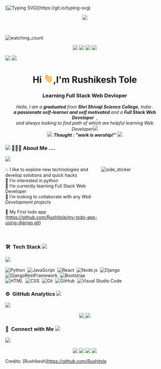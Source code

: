 [![Typing SVG](https://readme-typing-svg.herokuapp.com?font=Architects+Daughter&color=red&size=30&lines=Hello!+It's+Rushikesh+Tole!;Full+Stack+Developer...;)](https://git.io/typing-svg)
<p align="center">
  <img src="https://www.aalpha.net/wp-content/uploads/2020/12/full-stack-development.gif" height="200"/>
</p>

<br>

<p align="left"> 
<img src="https://komarev.com/ghpvc/?username=Rushitole&color=brightgreen" alt="watching_count" />
 </p>
 <p align="center">
<img src="https://img.shields.io/badge/Age-24-blue" />
  <img src="https://img.shields.io/badge/Focus-Fullstack%20Learning-blue" />
  <img src="https://img.shields.io/badge/Lives-India%20-blue" />
  <img src="https://img.shields.io/badge/Languages-English%20%26%20Hindi-blue" />
</p>
<img src="https://user-images.githubusercontent.com/73097560/115834477-dbab4500-a447-11eb-908a-139a6edaec5c.gif">
<img src="https://user-images.githubusercontent.com/73097560/115834477-dbab4500-a447-11eb-908a-139a6edaec5c.gif">
<h1 align="center">Hi <img src="https://raw.githubusercontent.com/ABSphreak/ABSphreak/master/gifs/Hi.gif" width="30px">,I'm Rushikesh Tole </h1>
<h3 align="center">Learning Full Stack Web Devloper  </h3>

</p>



<p align="center">
  <em>
    Hello, I am  a <b>graduated</b> from <b>Shri Shivaji Science College</b>, India </a>. <br>
    <b>a passionate self-learner and self motivated </b> and a <b>Full Stack Web Developer</b>&nbsp;&nbsp,<br>and always looking to find path of which are helpful learning Web Developer<img src="https://github.com/TheDudeThatCode/TheDudeThatCode/raw/master/Assets/Developer.gif" width="30px" style="max-width: 100%;"> 
  </em> 
  <br>
  <img src="https://media.giphy.com/media/gH3LO09IOiZIqePwv9/giphy.gif" width="50" /> <b><i align="center">Thought : "work is worship!”</i></b> <img src="https://media.giphy.com/media/qjqUcgIyRjsl2/giphy.gif" width="50" />
</p>


### <img src="https://media.giphy.com/media/iY8CRBdQXODJSCERIr/giphy.gif" width="30px">&nbsp;👨🏻‍💻 <b>About Me ....</b>

<img src="https://user-images.githubusercontent.com/73097560/115834477-dbab4500-a447-11eb-908a-139a6edaec5c.gif">
<p align="left">

  <img align="right" width=200px height=200px alt="side_sticker" src="https://fireart.studio/wp-content/uploads/2018/06/dribble-perfect.gif" />

💡 I like to explore new technologies and develop solutions and quick hacks <br>
👀 I’m interested in python <br>
🌱 I’m currently learning Full Stack Web Developer<br>
🔭 I’m looking to collaborate with any *Web Development projects*<br>

📰 My First todo app (https://github.com/Rushitole/my-todo-app-using-django.git)<br><br><br>
 
### 🛠 &nbsp;Tech Stack <img src = "https://media2.giphy.com/media/QssGEmpkyEOhBCb7e1/giphy.gif?cid=ecf05e47a0n3gi1bfqntqmob8g9aid1oyj2wr3ds3mg700bl&rid=giphy.gif" width = 32px>
<img src="https://user-images.githubusercontent.com/73097560/115834477-dbab4500-a447-11eb-908a-139a6edaec5c.gif">
<p align="left">
  
![Python](https://img.shields.io/badge/-Python-05122A?style=flat&logo=python)&nbsp;
![JavaScript](https://img.shields.io/badge/-JavaScript-05122A?style=flat&logo=javascript)&nbsp;
![React](https://img.shields.io/badge/-React-05122A?style=flat&logo=react)&nbsp;
![Node.js](https://img.shields.io/badge/-Node.js-05122A?style=flat&logo=node.js)&nbsp;
![Django](https://img.shields.io/badge/-Django-05122A?style=flat&logo=django&logoColor=092E20)&nbsp;
![DjangoRestFramework](https://img.shields.io/badge/-DjangoRestFramework-05122A?style=flat&logo=DjangoRestFramework&logoColor=092E20)&nbsp;
![Bootstrap](https://img.shields.io/badge/-Bootstrap-05122A?style=flat&logo=bootstrap&logoColor=563D7C)\
![HTML](https://img.shields.io/badge/-HTML-05122A?style=flat&logo=HTML5)&nbsp;
![CSS](https://img.shields.io/badge/-CSS-05122A?style=flat&logo=CSS3&logoColor=1572B6)&nbsp;
![Git](https://img.shields.io/badge/-Git-05122A?style=flat&logo=git)&nbsp;
![GitHub](https://img.shields.io/badge/-GitHub-05122A?style=flat&logo=github)&nbsp;
![Visual Studio Code](https://img.shields.io/badge/-Visual%20Studio%20Code-05122A?style=flat&logo=visual-studio-code&logoColor=007ACC)&nbsp;

### ⚙️ &nbsp;GitHub Analytics <img src = "https://i.pinimg.com/originals/65/c4/f4/65c4f452571be1261e9c623f7da488ac.gif" width = 35px>
<img src="https://user-images.githubusercontent.com/73097560/115834477-dbab4500-a447-11eb-908a-139a6edaec5c.gif">

<p align="center">
<a href="https://github.com/Rushitole">
  <img height="180em" src="https://github-readme-stats-eight-theta.vercel.app/api?username=Rushitole&show_icons=true&theme=algolia&include_all_commits=true&count_private=true"/>
  <img height="180em" src="https://github-readme-stats-eight-theta.vercel.app/api/top-langs/?username=Rushitole&layout=compact&langs_count=8&theme=algolia"/>
</a>
</p>

### 🤝 &nbsp;Connect with Me <img src='https://raw.githubusercontent.com/ShahriarShafin/ShahriarShafin/main/Assets/handshake.gif' width="100px"> 
<img src="https://user-images.githubusercontent.com/73097560/115834477-dbab4500-a447-11eb-908a-139a6edaec5c.gif">
<p align="center">
<a href="https://www.linkedin.com/in/rushikesh-tole-405126203"><img src="https://img.shields.io/badge/-Rushikes%20Tole-0077B5?style=flat&logo=Linkedin&logoColor=white"/></a>
<a href="mailto:rushikeshtole19@gmail.com"><img src="https://img.shields.io/badge/-rushikeshtole19@gmail.com-D14836?style=flat&logo=Gmail&logoColor=white"/></a>
<a href="https://www.instagram.com/_mr._.rishi/"><img src="https://img.shields.io/badge/-@Rushikeshtole-E4405F?style=flat&logo=Instagram&logoColor=white"/></a>



<img src="https://user-images.githubusercontent.com/73097560/115834477-dbab4500-a447-11eb-908a-139a6edaec5c.gif">

Credits: [Rushikesh]https://github.com/Rushitole
